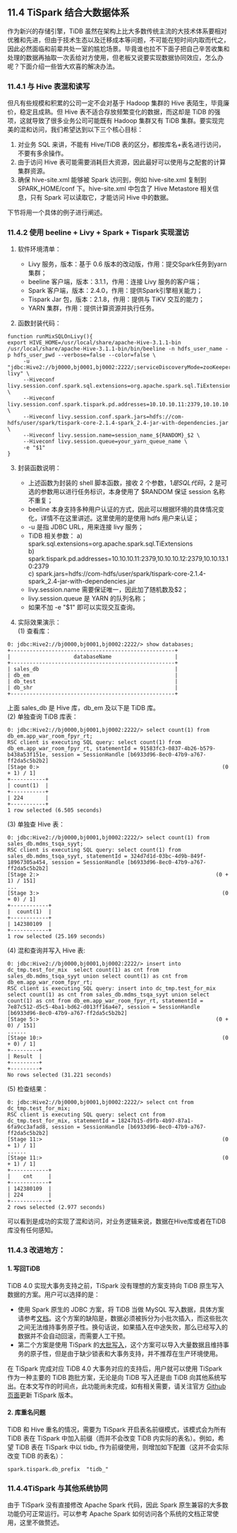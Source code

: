 ## 11.4 TiSpark 结合大数据体系
作为新兴的存储引擎，TiDB 虽然在架构上比大多数传统主流的大技术体系要相对优雅和先进，但由于技术生态以及迁移成本等问题，不可能在短时间内取而代之，因此必然面临和前辈共处一室的尴尬场景。毕竟谁也拉不下面子把自己辛苦收集和处理的数据再抽取一次丢给对方使用，但老板又说要实现数据协同效应，怎么办呢？下面介绍一些皆大欢喜的解决办法。  
### 11.4.1 与 Hive 表混和读写
但凡有些规模和积累的公司一定不会对基于 Hadoop 集群的 Hive 表陌生，毕竟廉价，稳定且成熟。但 Hive 表不适合存放频繁变化的数据，而这却是 TiDB 的强项，这就导致了很多业务公司可能既有 Hadoop 集群又有 TiDB 集群。要实现完美的混和访问，我们希望达到以下三个核心目标：  
1. 对业务 SQL 来讲，不能有 Hive/TiDB 表的区分，都按库名+表名进行访问，不要有多余操作。
2. 由于访问 Hive 表可能需要消耗巨大资源，因此最好可以使用与之配套的计算集群资源。
3. 确保 hive-site.xml 能够被 Spark 访问到，例如 hive-site.xml 复制到 SPARK_HOME/conf 下。hive-site.xml 中包含了 Hive Metastore 相关信息，只有 Spark 可以读取它，才能访问 Hive 中的数据。

下节将用一个具体的例子进行阐述。   

### 11.4.2 使用 beeline + Livy + Spark + Tispark 实现混访    
1. 软件环境清单：     
	* Livy 服务，版本：基于 0.6 版本的改动版，作用：提交Spark任务到yarn集群；
	* beeline 客户端，版本：3.1.1，作用：连接 Livy 服务的客户端；
	* Spark 客户端，版本：2.4.0，作用：提供Spark引擎相关能力；     
	* Tispark Jar 包，版本：2.1.8，作用：提供与 TiKV 交互的能力；    
	* YARN 集群，作用：提供计算资源并执行任务。     

2. 函数封装代码：   
``` 
function runMixSQLOnLivy(){  
export HIVE_HOME=/usr/local/share/apache-Hive-3.1.1-bin 
/usr/local/share/apache-Hive-3.1.1-bin/bin/beeline -n hdfs_user_name -p hdfs_user_pwd --verbose=false --color=false \  
     -u "jdbc:Hive2://bj0000,bj0001,bj0002:2222/;serviceDiscoveryMode=zooKeeper;zooKeeperNamespace=mix-livy" \  
     --Hiveconf livy.session.conf.spark.sql.extensions=org.apache.spark.sql.TiExtensions \  
     --Hiveconf livy.session.conf.spark.tispark.pd.addresses=10.10.10.11:2379,10.10.10.12:2379,10.10.10.13:2379 \  
     --Hiveconf livy.session.conf.spark.jars=hdfs://com-hdfs/user/spark/tispark-core-2.1.4-spark_2.4-jar-with-dependencies.jar \  
     --Hiveconf livy.session.name=session_name_${RANDOM}_$2 \  
     --Hiveconf livy.session.queue=your_yarn_queue_name \  
     -e "$1"  
}  
```   
3. 封装函数说明：   
	* 上述函数为封装的 shell 脚本函数，接收 2 个参数，$1 是 SQL 代码，$2 是可选的参数用以进行任务标识，本身使用了 $RANDOM 保证 session 名称不重复；
	* beeline 本身支持多种用户认证的方式，因此可以根据环境的具体情况变化，详情不在这里讲述。这里使用的是使用 hdfs 用户来认证；     
	* -u 是指 JDBC URL，用来连接 livy 服务；
	* TiDB 相关参数：
	   a) spark.sql.extensions=org.apache.spark.sql.TiExtensions   
	   b) spark.tispark.pd.addresses=10.10.10.11:2379,10.10.10.12:2379,10.10.13.10:2379  
	   c) spark.jars=hdfs://com-hdfs/user/spark/tispark-core-2.1.4-spark_2.4-jar-with-dependencies.jar    
	* livy.session.name 需要保证唯一，因此加了随机数及$2；  
	* livy.session.queue 是 YARN 的队列名称；  
	* 如果不加 -e "$1" 即可以实现交互查询。  

4. 实际效果演示：  
(1) 查看库：
```
0: jdbc:Hive2://bj0000,bj0001,bj0002:2222/> show databases;
+----------------------------------------------------+    
|                    databaseName                    |  
+----------------------------------------------------+  
| sales_db                                           |  
| db_em                                              |  
| db_test                                            |  
| db_shr                                             |  
+----------------------------------------------------+  
```
上面 sales_db 是 Hive 库，db_em 及以下是 TiDB 库。   
(2) 单独查询 TiDB 库表：
```
0: jdbc:Hive2://bj0000,bj0001,bj0002:2222/> select count(1) from db_em.app_war_room_fpyr_rt;   
RSC client is executing SQL query: select count(1) from db_em.app_war_room_fpyr_rt, statementId = 91583fc3-0837-4b26-b579-b438a53f151e, session = SessionHandle [b6933d96-8ec0-47b9-a767-ff2da5c5b2b2]    
[Stage 0:>                                                          (0 + 1) / 1]     
+-----------+   
| count(1)  |   
+-----------+   
| 224       |   
+-----------+   
1 row selected (6.505 seconds)   
```
(3) 单独查 Hive 表：  
```
0: jdbc:Hive2://bj0000,bj0001,bj0002:2222/> select count(1) from sales_db.mdms_tsqa_syyt;   
RSC client is executing SQL query: select count(1) from sales_db.mdms_tsqa_syyt, statementId = 324d7d1d-03bc-4d9b-849f-18967305a454, session = SessionHandle [b6933d96-8ec0-47b9-a767-ff2da5c5b2b2]   
[Stage 2:>                                                        (0 + 1) / 151]
...  
[Stage 3:>                                                          (0 + 0) / 1]    
+------------+   
|  count(1)  |   
+------------+   
| 142380109  |   
+------------+    
1 row selected (25.169 seconds) 
```
(4) 混和查询并写入 Hive 表: 
```
0: jdbc:Hive2://bj0000,bj0001,bj0002:2222/> insert into dc_tmp.test_for_mix  select count(1) as cnt from sales_db.mdms_tsqa_syyt union select count(1) as cnt from db_em.app_war_room_fpyr_rt;    
RSC client is executing SQL query: insert into dc_tmp.test_for_mix  select count(1) as cnt from sales_db.mdms_tsqa_syyt union select count(1) as cnt from db_em.app_war_room_fpyr_rt, statementId = 7e87c512-d5c5-4ba1-bd62-d013ff16a4e7, session = SessionHandle [b6933d96-8ec0-47b9-a767-ff2da5c5b2b2]    
[Stage 5:>                                                        (0 + 0) / 151]     
......    
[Stage 10:>                                                         (0 + 0) / 1]    
+---------+    
| Result  |   
+---------+       
+---------+      
No rows selected (31.221 seconds)  
```
(5) 检查结果：  
```
0: jdbc:Hive2://bj0000,bj0001,bj0002:2222/> select cnt from dc_tmp.test_for_mix;     
RSC client is executing SQL query: select cnt from dc_tmp.test_for_mix, statementId = 18247b15-d9fb-4b97-87a1-6fa9cc3afad8, session = SessionHandle [b6933d96-8ec0-47b9-a767-ff2da5c5b2b2]    
[Stage 11:>                                                         (0 + 1) / 1]    
......    
[Stage 11:>                                                         (0 + 1) / 1]    
+------------+   
|    cnt     |   
+------------+    
| 142380109  |    
| 224        |    
+------------+    
2 rows selected (2.977 seconds)    
```
可以看到是成功的实现了混和访问，对业务逻辑来说，数据在Hive库或者在TiDB库没有任何感知。  

### 11.4.3 改进地方：
#### 1. 写回TiDB    
TiDB 4.0 实现大事务支持之前，TiSpark 没有理想的方案支持向 TiDB 原生写入数据的方案。用户可以选择的是：  
* 使用 Spark 原生的 JDBC 方案，将 TiDB 当做 MySQL 写入数据，具体方案请参考[文档](https://github.com/pingcap/tispark#write-data-to-tidb-using-tidb-connector)。这个方案的缺陷是，数据必须被拆分为小批次插入，而这些批次之间无法维持事务原子性。换句话说，如果插入在中途失败，那么已经写入的数据并不会自动回滚，而需要人工干预。  
* 第二个方案是使用 TiSpark 的[大批写入](https://github.com/pingcap/tispark/blob/master/docs/datasource_api_userguide.md)，这个方案可以导入大量数据且维持事务的原子性，但是由于缺少锁表和大事务支持，并不推荐在生产环境使用。 

在 TiSpark 完成对应 TiDB 4.0 大事务对应的支持后，用户就可以使用 TiSpark 作为一种主要的 TiDB 跑批方案，无论是向 TiDB 写入还是由 TiDB 向其他系统写出。在本文写作的时间点，此功能尚未完成，如有相关需要，请关注官方 [Github 页面](https://github.com/pingcap/tispark)更新 TiSpark 版本。

#### 2. 库重名问题      
TiDB 和 Hive 重名的情况，需要为 TiSpark 开启表名前缀模式，该模式会为所有 TiDB 表在 TiSpark 中加入前缀（而并不会改变 TiDB 内实际的表名）。例如，希望 TiDB 表在 TiSpark 中以 tidb_ 作为前缀使用，则增加如下配置（这并不会实际改变 TiDB 的表名）：
```
spark.tispark.db_prefix  "tidb_"
```

### 11.4.4TiSpark 与其他系统协同
由于 TiSpark 没有直接修改 Apache Spark 代码，因此 Spark 原生兼容的大多数功能仍可正常运行。可以参考 Apache Spark 如何访问各个系统的文档正常使用，这里不做赘述。
